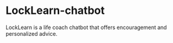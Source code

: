 # LockLearn-chatbot
LockLearn is a life coach chatbot that offers encouragement and personalized advice.
